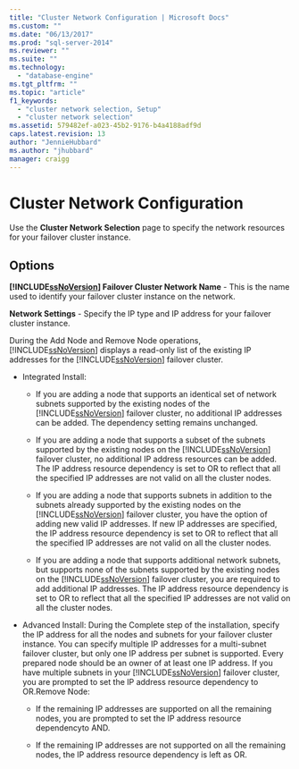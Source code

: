 ```yaml
---
title: "Cluster Network Configuration | Microsoft Docs"
ms.custom: ""
ms.date: "06/13/2017"
ms.prod: "sql-server-2014"
ms.reviewer: ""
ms.suite: ""
ms.technology: 
  - "database-engine"
ms.tgt_pltfrm: ""
ms.topic: "article"
f1_keywords: 
  - "cluster network selection, Setup"
  - "cluster network selection"
ms.assetid: 579482ef-a023-45b2-9176-b4a4188adf9d
caps.latest.revision: 13
author: "JennieHubbard"
ms.author: "jhubbard"
manager: craigg
---
```

# Cluster Network Configuration
  Use the **Cluster Network Selection** page to specify the network resources for your failover cluster instance.  
  
## Options  
 **[!INCLUDE[ssNoVersion](../../includes/ssnoversion-md.md)] Failover Cluster Network Name** - This is the name used to identify your failover cluster instance on the network.  
  
 **Network Settings** - Specify the IP type and IP address for your failover cluster instance.  
  
 During the Add Node and Remove Node operations, [!INCLUDE[ssNoVersion](../../includes/ssnoversion-md.md)] displays a read-only list of the existing IP addresses for the [!INCLUDE[ssNoVersion](../../includes/ssnoversion-md.md)] failover cluster.  
  
-   Integrated Install:  
  
    -   If you are adding a node that supports an identical set of network subnets supported by the existing nodes of the [!INCLUDE[ssNoVersion](../../includes/ssnoversion-md.md)] failover cluster, no additional IP addresses can be added. The dependency setting remains unchanged.  
  
    -   If you are adding a node that supports a subset of the subnets supported by the existing nodes on the [!INCLUDE[ssNoVersion](../../includes/ssnoversion-md.md)] failover cluster, no additional IP address resources can be added. The IP address resource dependency is set to OR to reflect that all the specified IP addresses are not valid on all the cluster nodes.  
  
    -   If you are adding a node that supports subnets in addition to the subnets already supported by the existing nodes on the [!INCLUDE[ssNoVersion](../../includes/ssnoversion-md.md)] failover cluster, you have the option of adding new valid IP addresses. If new IP addresses are specified, the IP address resource dependency is set to OR to reflect that all the specified IP addresses are not valid on all the cluster nodes.  
  
    -   If you are adding a node that supports additional network subnets, but supports none of the subnets supported by the existing nodes on the [!INCLUDE[ssNoVersion](../../includes/ssnoversion-md.md)] failover cluster, you are required to add additional IP addresses. The IP address resource dependency is set to OR to reflect that all the specified IP addresses are not valid on all the cluster nodes.  
  
-   Advanced Install: During the Complete step of the installation, specify the IP address for all the nodes and subnets for your failover cluster instance. You can specify multiple IP addresses for a multi-subnet failover cluster, but only one IP address per subnet is supported. Every prepared node should be an owner of at least one IP address. If you have multiple subnets in your [!INCLUDE[ssNoVersion](../../includes/ssnoversion-md.md)] failover cluster, you are prompted to set the IP address resource dependency to OR.Remove Node:  
  
    -   If the remaining IP addresses are supported on all the remaining nodes, you are prompted to set the IP address resource dependencyto AND.  
  
    -   If the remaining IP addresses are not supported on all the remaining nodes, the IP address resource dependency is left as OR.  
  
  